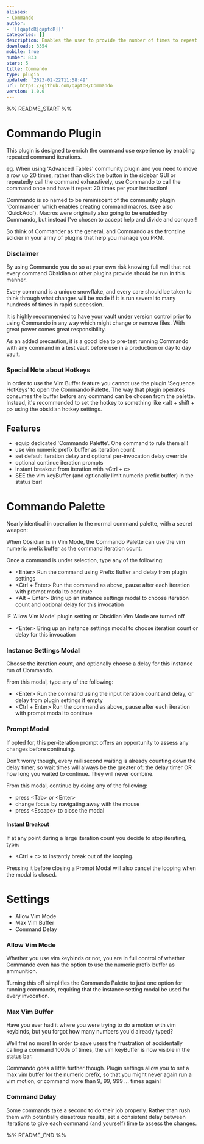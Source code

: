 ```yaml
---
aliases:
- Commando
author:
- '[[qaptoR|qaptoR]]'
categories: []
description: Enables the user to provide the number of times to repeat a command.
downloads: 3354
mobile: true
number: 833
stars: 5
title: Commando
type: plugin
updated: '2023-02-22T11:58:49'
url: https://github.com/qaptoR/Commando
version: 1.0.0
---
```


%% README_START %%

# Commando Plugin

This plugin is designed to enrich the command use experience by enabling repeated command iterations.

eg. When using 'Advanced Tables' community plugin and you need to move a row up 20 times, rather than click the button in the sidebar GUI or
repeatedly call the command exhaustively, use Commando to call the command once and have it repeat 20 times per your instruction!

Commando is so named to be reminiscent of the community plugin 'Commander' which enables creating command macros. (see also 'QuickAdd').
Macros were originally also going to be enabled by Commando, but instead I've chosen to accept help and divide and conquer!

So think of Commander as the general, and Commando as the frontline soldier in your army of plugins that help you manage you PKM.

### Disclaimer

By using Commando you do so at your own risk knowing full well that not every command Obsidian or other plugins provide should
be run in this manner.

Every command is a unique snowflake, and every care should be taken to think through what changes will be made if it is run
several to many hundreds of times in rapid succession.

It is highly recommended to have your vault under version control prior to using Commando in any way which might change or
remove files. With great power comes great responsibility.

As an added precaution, it is a good idea to pre-test running Commando with any command in a test vault before use in
a production or day to day vault.

### Special Note about Hotkeys

In order to use the Vim Buffer feature you cannot use the plugin 'Sequence HotKeys' to open the Commando Palette.
The way that plugin operates consumes the buffer before any command can be chosen from the palette.
Instead, it's recommended to set the hotkey to something like \<alt + shift + p\> using the obsidian hotkey settings.

## Features

- equip dedicated 'Commando Palette'. One command to rule them all!
- use vim numeric prefix buffer as iteration count
- set default iteration delay and optional per-invocation delay override
- optional continue iteration prompts
- instant breakout from iteration with \<Ctrl + c\>
- SEE the vim keyBuffer (and optionally limit numeric prefix buffer) in the status bar!

# Commando Palette

Nearly identical in operation to the normal command palette, with a secret weapon:

When Obsidian is in Vim Mode, the Commando Palette can use the vim numeric prefix buffer as the command iteration count.

Once a command is under selection, type any of the following:

- \<Enter\> Run the command using Prefix Buffer and delay from plugin settings
- \<Ctrl + Enter\> Run the command as above, pause after each iteration with prompt modal to continue
- \<Alt + Enter\> Bring up an instance settings modal to choose iteration count and optional delay for this invocation

IF 'Allow Vim Mode' plugin setting or Obsidian Vim Mode are turned off

- \<Enter\> Bring up an instance settings modal to choose iteration count or delay for this invocation

### Instance Settings Modal

Choose the iteration count, and optionally choose a delay for this instance run of Commando.

From this modal, type any of the following:

- \<Enter\> Run the command using the input iteration count and delay, or delay from plugin settings if empty
- \<Ctrl + Enter\> Run the command as above, pause after each iteration with prompt modal to continue

### Prompt Modal

If opted for, this per-iteration prompt offers an opportunity to assess any changes before continuing.

Don't worry though, every millisecond waiting is already counting down the delay timer, so wait times will
always be the greater of: the delay timer OR how long you waited to continue. They will never combine.

From this modal, continue by doing any of the following:

- press \<Tab\> or \<Enter\>
- change focus by navigating away with the mouse
- press \<Escape\> to close the modal

#### Instant Breakout

If at any point during a large iteration count you decide to stop iterating, type:

- \<Ctrl + c\> to instantly break out of the looping.

Pressing it before closing a Prompt Modal will also cancel the looping when the modal is closed.

# Settings

- Allow Vim Mode
- Max Vim Buffer
- Command Delay

### Allow Vim Mode

Whether you use vim keybinds or not, you are in full control of whether Commando even has the option to use
the numeric prefix buffer as ammunition.

Turning this off simplifies the Commando Palette to just one option for running commands, requiring that the
instance setting modal be used for every invocation.

### Max Vim Buffer

Have you ever had it where you were trying to do a motion with vim keybinds, but you forgot how many numbers you'd already
typed?

Well fret no more! In order to save users the frustration of accidentally calling a command 1000s of times, the vim
keyBuffer is now visible in the status bar.

Commando goes a little further though. Plugin settings allow you to set a max vim buffer for the numeric prefix, so
that you might never again run a vim motion, or command more than 9, 99, 999 ... times again!

### Command Delay

Some commands take a second to do their job properly. Rather than rush them with potentially disastrous results,
set a consistent delay between iterations to give each command (and yourself) time to assess the changes.


%% README_END %%